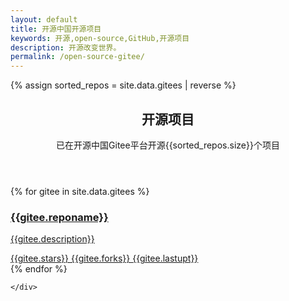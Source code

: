```yaml
---
layout: default
title: 开源中国开源项目
keywords: 开源,open-source,GitHub,开源项目
description: 开源改变世界。
permalink: /open-source-gitee/
---
```


{% assign sorted_repos = site.data.gitees | reverse %}

<section class="container">
    <header class="text-center">
        <h2>开源项目</h2>
        <p class="lead">已在开源中国Gitee平台开源<span class="repo-count">{{sorted_repos.size}}</span>个项目</p>
    </header>
    <div class="repo-list">
    {% for gitee in site.data.gitees %}
    <a href="{{gitee.url}}" target="_blank" class="one-third-column card text-center">
                        <div class="thumbnail">
                            <div class="card-image geopattern" data-pattern-id="{{gitee.reponame}}">
                                <div class="card-image-cell">
                                    <h3 class="card-title">
                                        {{gitee.reponame}}
                                    </h3>
                                </div>
                            </div>
                            <div class="caption">
                                <div class="card-description">
                                    <p class="card-text">{{gitee.description}}</p>
                                </div>
                                <div class="card-text">
                                    <span class="meta-info" title="{{gitee.stars}} stars">
                                        <span class="octicon octicon-star"></span> {{gitee.stars}}
                                    </span>
                                    <span class="meta-info" title="{{gitee.forks}} forks">
                                        <span class="octicon octicon-git-branch"></span> {{gitee.forks}}
                                    </span>
                                    <span class="meta-info" title="Last updated：{{gitee.lastupt}}">
                                        <span class="octicon octicon-clock"></span> {{gitee.lastupt}}
                                    </span>
                                </div>
                            </div>
                        </div>
                    </a>
    {% endfor %}
        
     
    </div>
</section>
 
